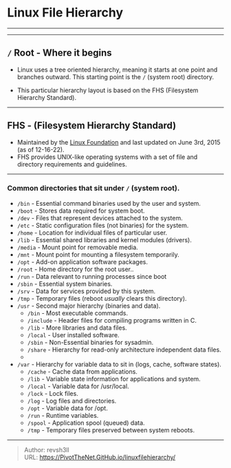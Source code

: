 # Linux File Hierarchy


---
---

## `/` Root - Where it begins

- Linux uses a tree oriented hierarchy, meaning it starts at one point and branches outward. This starting point is the `/` (system root) directory.

 - This particular hierarchy layout is based on the FHS (Filesystem Hierarchy Standard).

---

## FHS - (Filesystem Hierarchy Standard)

- Maintained by the [Linux Foundation](https://refspecs.linuxfoundation.org/FHS_3.0/fhs/index.html) and last updated on June 3rd, 2015 (as of 12-16-22).  
- FHS provides UNIX-like operating systems with a set of file and directory requirements and guidelines.

---

### Common directories that sit under `/` (system root).
  - `/bin` - Essential command binaries used by the user and system.
  - `/boot` - Stores data required for system boot.
  - `/dev` - Files that represent devices attached to the system.
  - `/etc` - Static configuration files (not binaries) for the system.
  - `/home` - Location for individual files of particular user.
  - `/lib` - Essential shared libraries and kernel modules (drivers).
  - `/media` - Mount point for removable media.
  - `/mnt` - Mount point for mounting a filesystem temporarily.
  - `/opt` - Add-on application software packages.
  -  `/root` - Home directory for the root user..
  - `/run` - Data relevant to running processes since boot
  - `/sbin` - Essential system binaries.
  - `/srv` - Data for services provided by this system.
  - `/tmp` - Temporary files (reboot *usually* clears this directory).
  - `/usr` - Second major hierarchy (binaries and data).
    - `/bin` - Most executable commands.
    - `/include` - Header files for compiling programs written in C.
    - `/lib` - More libraries and data files.
    - `/local` - User installed software.
    - `/sbin` - Non-Essential binaries for sysadmin.
    - `/share` - Hierarchy for read-only architecture independent data files.
    - 
  - `/var` - Hierarchy for variable data to sit in (logs, cache, software states).
    - `/cache` - Cache data from applications.
    - `/lib` - Variable state information for applications and system.
    - `/local` - Variable data for /usr/local.
    - `/lock` - Lock files.
    - `/log` - Log files and directories.
    - `/opt` - Variable data for /opt.
    - `/run` - Runtime variables.
    - `/spool` - Application spool (queued) data.
    - `/tmp` - Temporary files preserved between system reboots.


---

> Author: revsh3ll  
> URL: https://PivotTheNet.GitHub.io/linuxfilehierarchy/  

